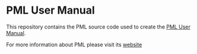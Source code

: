 # PML User Manual

This repository contains the PML source code used to create the [PML User Manual](http://www.practical-programming.org/pml/docs/User_Manual/PML_User_Manual.html).

For more information about PML please visit its [website](http://www.practical-programming.org/pml/)